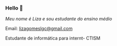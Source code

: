###  Hello 👋

*Meu nome é Liza e sou estudante do ensino médio*




Email: lizagomeslgc@gmail.com

Estudante de informática para internt- CTISM
